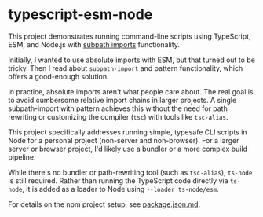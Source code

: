 # typescript-esm-node

This project demonstrates running command-line scripts using TypeScript, ESM,
and Node.js
with [subpath imports](https://nodejs.org/docs/v22.0.0/api/packages.html#subpath-imports)
functionality.

Initially, I wanted to use absolute imports with ESM, but that turned out to be
tricky. Then I read about `subpath-import` and pattern functionality, which
offers a good-enough solution.

In practice, absolute imports aren't what people care about.
The real goal is to avoid cumbersome relative import chains in larger projects.
A single subpath-import with pattern achieves this without the need for path 
rewriting or customizing the compiler (`tsc`) with tools like `tsc-alias`.

This project specifically addresses running simple, typesafe CLI scripts in
Node for a personal project (non-server and non-browser). For a larger
server or browser project, I'd likely use a bundler or a more complex build
pipeline.

While there's no bundler or path-rewriting tool (such as `tsc-alias`), `ts-node`
is still required. Rather than running the TypeScript code directly via
`ts-node`, it is added as a loader to Node using `--loader ts-node/esm`.

For details on the npm project setup, see [package.json.md](package.json.md).
